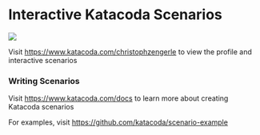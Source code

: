 # Interactive Katacoda Scenarios

[![](http://shields.katacoda.com/katacoda/christophzengerle/count.svg)](https://www.katacoda.com/christophzengerle "Get your profile on Katacoda.com")

Visit https://www.katacoda.com/christophzengerle to view the profile and interactive scenarios

### Writing Scenarios
Visit https://www.katacoda.com/docs to learn more about creating Katacoda scenarios

For examples, visit https://github.com/katacoda/scenario-example
